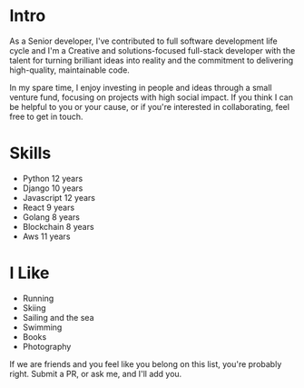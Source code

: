 # Intro

As a Senior developer, I've contributed to full software development life cycle and 
I'm a Creative and solutions-focused full-stack developer with the talent for turning brilliant ideas into reality and the
commitment to delivering high-quality, maintainable code. 

In my spare time, I enjoy investing in people and ideas through a small venture fund, focusing on projects with high social impact. If you think I can be helpful to you or your cause, or if you're interested in collaborating, feel free to get in touch.

# Skills

- Python 12 years
- Django 10 years
- Javascript 12 years
- React 9 years
- Golang 8 years
- Blockchain 8 years
- Aws 11 years

# I Like

- Running
- Skiing
- Sailing and the sea
- Swimming
- Books
- Photography

If we are friends and you feel like you belong on this list, you're probably right. Submit a PR, or ask me, and I'll add you.
